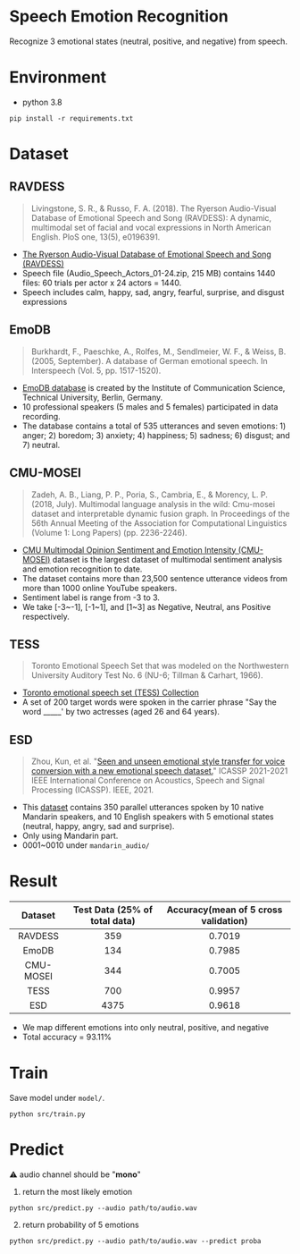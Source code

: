 # Speech Emotion Recognition
Recognize 3 emotional states (neutral, positive, and negative) from speech.

# Environment
* python 3.8

```
pip install -r requirements.txt
```

# Dataset

## RAVDESS
> Livingstone, S. R., & Russo, F. A. (2018). The Ryerson Audio-Visual Database of Emotional Speech and Song (RAVDESS): A dynamic, multimodal set of facial and vocal expressions in North American English. PloS one, 13(5), e0196391.

* [The Ryerson Audio-Visual Database of Emotional Speech and Song (RAVDESS)]((https://zenodo.org/record/1188976))
* Speech file (Audio_Speech_Actors_01-24.zip, 215 MB) contains 1440 files: 60 trials per actor x 24 actors = 1440. 
* Speech includes calm, happy, sad, angry, fearful, surprise, and disgust expressions

## EmoDB
> Burkhardt, F., Paeschke, A., Rolfes, M., Sendlmeier, W. F., & Weiss, B. (2005, September). A database of German emotional speech. In Interspeech (Vol. 5, pp. 1517-1520).

* [EmoDB database](http://www.emodb.bilderbar.info/) is created by the Institute of Communication Science, Technical University, Berlin, Germany.
* 10 professional speakers (5 males and 5 females) participated in data recording.
* The database contains a total of 535 utterances and seven emotions: 1) anger; 2) boredom; 3) anxiety; 4) happiness; 5) sadness; 6) disgust; and 7) neutral.

## CMU-MOSEI
> Zadeh, A. B., Liang, P. P., Poria, S., Cambria, E., & Morency, L. P. (2018, July). Multimodal language analysis in the wild: Cmu-mosei dataset and interpretable dynamic fusion graph. In Proceedings of the 56th Annual Meeting of the Association for Computational Linguistics (Volume 1: Long Papers) (pp. 2236-2246).

* [CMU Multimodal Opinion Sentiment and Emotion Intensity (CMU-MOSEI)](http://multicomp.cs.cmu.edu/resources/cmu-mosei-dataset/) dataset is the largest dataset of multimodal sentiment analysis and emotion recognition to date.
* The dataset contains more than 23,500 sentence utterance videos from more than 1000 online YouTube speakers.
* Sentiment label is range from -3 to 3. 
* We take [-3~-1], [-1~1], and [1~3] as Negative, Neutral, ans Positive respectively.

## TESS
> Toronto Emotional Speech Set that was modeled on the Northwestern University Auditory Test No. 6 (NU-6; Tillman & Carhart, 1966).

* [Toronto emotional speech set (TESS) Collection](https://tspace.library.utoronto.ca/handle/1807/24487)
* A set of 200 target words were spoken in the carrier phrase "Say the word _____' by two actresses (aged 26 and 64 years).

## ESD
> Zhou, Kun, et al. "[Seen and unseen emotional style transfer for voice conversion with a new emotional speech dataset.](https://arxiv.org/abs/2010.14794)" ICASSP 2021-2021 IEEE International Conference on Acoustics, Speech and Signal Processing (ICASSP). IEEE, 2021.

* This [dataset](https://github.com/HLTSingapore/Emotional-Speech-Data) contains 350 parallel utterances spoken by 10 native Mandarin speakers, and 10 English speakers with 5 emotional states (neutral, happy, angry, sad and surprise).
* Only using Mandarin part.
* 0001~0010 under `mandarin_audio/`

# Result
|  Dataset  | Test Data (25% of total data) | Accuracy(mean of 5 cross validation) |
|:---------:|:-----------------------------:|:------------------------------------:|
|  RAVDESS  |              359              |                0.7019                |
|   EmoDB   |              134              |                0.7985                |
| CMU-MOSEI |              344              |                0.7005                |
|   TESS    |              700              |                0.9957                |
|    ESD    |             4375              |                0.9618                |

* We map different emotions into only neutral, positive, and negative
* Total accuracy = 93.11%

# Train
Save model under `model/`.
```
python src/train.py
```

# Predict

:warning: audio channel should be \"**mono**\"

1. return the most likely emotion
```
python src/predict.py --audio path/to/audio.wav
```

2. return probability of 5 emotions
```
python src/predict.py --audio path/to/audio.wav --predict proba
```
